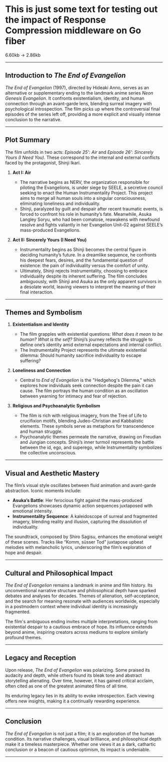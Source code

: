 # This is just some text for testing out the impact of Response Compression middleware on Go fiber
6.60kb -> 2.86kb

---

## **Introduction to *The End of Evangelion***

*The End of Evangelion* (1997), directed by Hideaki Anno, serves as an alternative or supplementary ending to the landmark anime series *Neon Genesis Evangelion*. It confronts existentialism, identity, and human connection through an avant-garde lens, blending surreal imagery with psychological introspection. The film picks up where the controversial final episodes of the series left off, providing a more explicit and visually intense conclusion to the narrative.

---

## **Plot Summary**

The film unfolds in two acts: *Episode 25': Air* and *Episode 26': Sincerely Yours (I Need You)*. These correspond to the internal and external conflicts faced by the protagonist, Shinji Ikari.

1. **Act I: Air**
   - The narrative begins as NERV, the organization responsible for piloting the Evangelions, is under siege by SEELE, a secretive council seeking to enact the Human Instrumentality Project. This project aims to merge all human souls into a singular consciousness, eliminating loneliness and individuality.
   - Shinji, paralyzed by guilt and despair after recent traumatic events, is forced to confront his role in humanity’s fate. Meanwhile, Asuka Langley Soryu, who had been comatose, reawakens with newfound resolve and fights valiantly in her Evangelion Unit-02 against SEELE’s mass-produced Evangelions.

2. **Act II: Sincerely Yours (I Need You)**
   - Instrumentality begins as Shinji becomes the central figure in deciding humanity’s future. In a dreamlike sequence, he confronts his deepest fears, desires, and the fundamental question of existence: the pain of individuality versus the comfort of unity.
   - Ultimately, Shinji rejects Instrumentality, choosing to embrace individuality despite its inherent suffering. The film concludes ambiguously, with Shinji and Asuka as the only apparent survivors in a desolate world, leaving viewers to interpret the meaning of their final interaction.

---

## **Themes and Symbolism**

1. **Existentialism and Identity**
   - The film grapples with existential questions: *What does it mean to be human?* *What is the self?* Shinji’s journey reflects the struggle to define one’s identity amid external expectations and internal conflict.
   - The Instrumentality Project represents the ultimate existential dilemma: Should humanity sacrifice individuality to escape suffering?

2. **Loneliness and Connection**
   - Central to *End of Evangelion* is the "Hedgehog's Dilemma," which explores how individuals seek connection despite the pain it can cause. The film portrays the human condition as an oscillation between yearning for intimacy and fear of rejection.

3. **Religious and Psychoanalytic Symbolism**
   - The film is rich with religious imagery, from the Tree of Life to crucifixion motifs, blending Judeo-Christian and Kabbalistic elements. These symbols serve as metaphors for transcendence and human struggle.
   - Psychoanalytic themes permeate the narrative, drawing on Freudian and Jungian concepts. Shinji’s inner turmoil represents the battle between the id, ego, and superego, while Instrumentality symbolizes the collective unconscious.

---

## **Visual and Aesthetic Mastery**

The film’s visual style oscillates between fluid animation and avant-garde abstraction. Iconic moments include:
- **Asuka’s Battle**: Her ferocious fight against the mass-produced Evangelions showcases dynamic action sequences juxtaposed with emotional intensity.
- **Instrumentality Sequence**: A kaleidoscope of surreal and fragmented imagery, blending reality and illusion, capturing the dissolution of individuality.

The soundtrack, composed by Shiro Sagisu, enhances the emotional weight of these scenes. Tracks like “Komm, süsser Tod” juxtapose upbeat melodies with melancholic lyrics, underscoring the film’s exploration of hope and despair.

---

## **Cultural and Philosophical Impact**

*The End of Evangelion* remains a landmark in anime and film history. Its unconventional narrative structure and philosophical depth have sparked debates and analyses for decades. Themes of alienation, self-acceptance, and the search for meaning resonate with audiences worldwide, especially in a postmodern context where individual identity is increasingly fragmented.

The film's ambiguous ending invites multiple interpretations, ranging from existential despair to a cautious embrace of hope. Its influence extends beyond anime, inspiring creators across mediums to explore similarly profound themes.

---

## **Legacy and Reception**

Upon release, *The End of Evangelion* was polarizing. Some praised its audacity and depth, while others found its bleak tone and abstract storytelling alienating. Over time, however, it has gained critical acclaim, often cited as one of the greatest animated films of all time.

Its enduring legacy lies in its ability to evoke introspection. Each viewing offers new insights, making it a continually rewarding experience.

---

## **Conclusion**

*The End of Evangelion* is not just a film; it is an exploration of the human condition. Its narrative challenges, visual brilliance, and philosophical depth make it a timeless masterpiece. Whether one views it as a dark, cathartic conclusion or a beacon of cautious optimism, its impact is undeniable.

---
